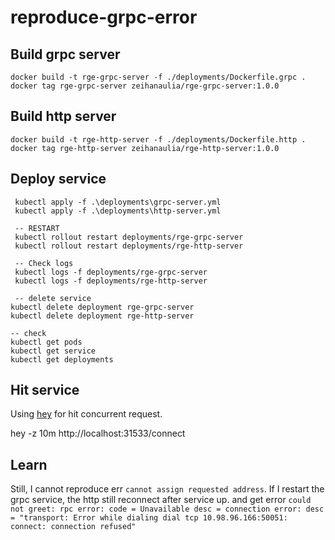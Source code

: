 # reproduce-grpc-error

## Build grpc server

```
docker build -t rge-grpc-server -f ./deployments/Dockerfile.grpc .
docker tag rge-grpc-server zeihanaulia/rge-grpc-server:1.0.0
```

## Build http server

```
docker build -t rge-http-server -f ./deployments/Dockerfile.http .
docker tag rge-http-server zeihanaulia/rge-http-server:1.0.0
```

## Deploy service

```
 kubectl apply -f .\deployments\grpc-server.yml
 kubectl apply -f .\deployments\http-server.yml

 -- RESTART
 kubectl rollout restart deployments/rge-grpc-server
 kubectl rollout restart deployments/rge-http-server

 -- Check logs
 kubectl logs -f deployments/rge-grpc-server
 kubectl logs -f deployments/rge-http-server

 -- delete service
kubectl delete deployment rge-grpc-server
kubectl delete deployment rge-http-server

-- check
kubectl get pods
kubectl get service
kubectl get deployments
```

## Hit service

Using [hey](https://github.com/rakyll/hey) for hit concurrent request.

hey -z 10m http://localhost:31533/connect

## Learn

Still, I cannot reproduce err `cannot assign requested address`.
If I restart the grpc service, the http still reconnect after service up.
and get error `could not greet: rpc error: code = Unavailable desc = connection error: desc = "transport: Error while dialing dial tcp 10.98.96.166:50051: connect: connection refused"`